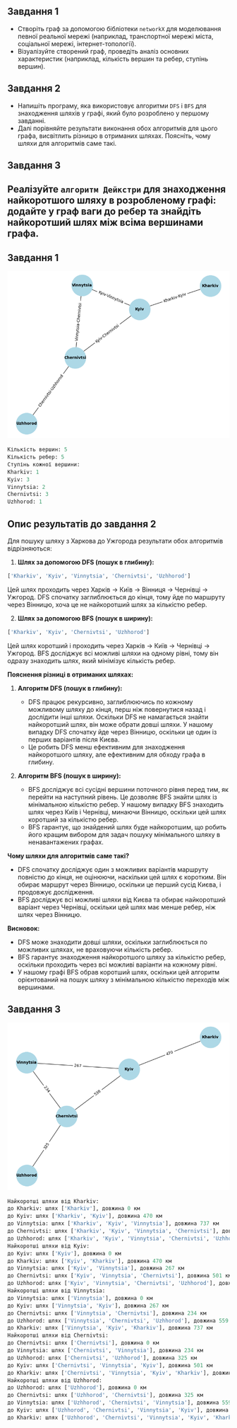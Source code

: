 ## Завдання 1

- Створіть граф за допомогою бібліотеки `networkX` для моделювання певної реальної мережі (наприклад, транспортної мережі міста, соціальної мережі, інтернет-топології).
- Візуалізуйте створений граф, проведіть аналіз основних характеристик (наприклад, кількість вершин та ребер, ступінь вершин).

## Завдання 2

- Напишіть програму, яка використовує алгоритми `DFS` і `BFS` для знаходження шляхів у графі, який було розроблено у першому завданні.
- Далі порівняйте результати виконання обох алгоритмів для цього графа, висвітлить різницю в отриманих шляхах. Поясніть, чому шляхи для алгоритмів саме такі.

## Завдання 3

## Реалізуйте `алгоритм Дейкстри` для знаходження найкоротшого шляху в розробленому графі: додайте у граф ваги до ребер та знайдіть найкоротший шлях між всіма вершинами графа.

## Завдання 1

![graph_1](./assets/Gr_1.png)

```python
Кількість вершин: 5
Кількість ребер: 5
Ступінь кожної вершини:
Kharkiv: 1
Kyiv: 3
Vinnytsia: 2
Chernivtsi: 3
Uzhhorod: 1
```

## Опис результатів до завдання 2

Для пошуку шляху з Харкова до Ужгорода результати обох алгоритмів відрізняються:

1. **Шлях за допомогою DFS (пошук в глибину):**

```python
['Kharkiv', 'Kyiv', 'Vinnytsia', 'Chernivtsi', 'Uzhhorod']

```

Цей шлях проходить через Харків → Київ → Вінниця → Чернівці → Ужгород. DFS спочатку заглиблюється до кінця, тому йде по маршруту через Вінницю, хоча це не найкоротший шлях за кількістю ребер.

2. **Шлях за допомогою BFS (пошук в ширину):**

```python
['Kharkiv', 'Kyiv', 'Chernivtsi', 'Uzhhorod']

```

Цей шлях коротший і проходить через Харків → Київ → Чернівці → Ужгород. BFS досліджує всі можливі шляхи на одному рівні, тому він одразу знаходить шлях, який мінімізує кількість ребер.

**Пояснення різниці в отриманих шляхах:**

1. **Алгоритм DFS (пошук в глибину):**

   - DFS працює рекурсивно, заглиблюючись по кожному можливому шляху до кінця, перш ніж повернутися назад і дослідити інші шляхи. Оскільки DFS не намагається знайти найкоротший шлях, він може обрати довші шляхи. У нашому випадку DFS спочатку йде через Вінницю, оскільки це один із перших варіантів після Києва.
   - Це робить DFS менш ефективним для знаходження найкоротшого шляху, але ефективним для обходу графа в глибину.

2. **Алгоритм BFS (пошук в ширину):**
   - BFS досліджує всі сусідні вершини поточного рівня перед тим, як перейти на наступний рівень. Це дозволяє BFS знайти шлях із мінімальною кількістю ребер. У нашому випадку BFS знаходить шлях через Київ і Чернівці, минаючи Вінницю, оскільки цей шлях коротший за кількістю ребер.
   - BFS гарантує, що знайдений шлях буде найкоротшим, що робить його кращим вибором для задач пошуку мінімального шляху в ненавантажених графах.

**Чому шляхи для алгоритмів саме такі?**

- DFS спочатку досліджує один з можливих варіантів маршруту повністю до кінця, не оцінюючи, наскільки цей шлях є коротким. Він обирає маршрут через Вінницю, оскільки це перший сусід Києва, і продовжує дослідження.
- BFS досліджує всі можливі шляхи від Києва та обирає найкоротший варіант через Чернівці, оскільки цей шлях має менше ребер, ніж шлях через Вінницю.

**Висновок:**

- DFS може знаходити довші шляхи, оскільки заглиблюється по можливих шляхах, не враховуючи кількість ребер.
- BFS гарантує знаходження найкоротшого шляху за кількістю ребер, оскільки проходить через всі можливі варіанти на кожному рівні.
- У нашому графі BFS обрав коротший шлях, оскільки цей алгоритм орієнтований на пошук шляху з мінімальною кількістю переходів між вершинами.

## Завдання 3

![graph_2](./assets/Gr_2.png)

```python
Найкоротші шляхи від Kharkiv:
до Kharkiv: шлях ['Kharkiv'], довжина 0 км
до Kyiv: шлях ['Kharkiv', 'Kyiv'], довжина 470 км
до Vinnytsia: шлях ['Kharkiv', 'Kyiv', 'Vinnytsia'], довжина 737 км
до Chernivtsi: шлях ['Kharkiv', 'Kyiv', 'Vinnytsia', 'Chernivtsi'], довжина 971 км
до Uzhhorod: шлях ['Kharkiv', 'Kyiv', 'Vinnytsia', 'Chernivtsi', 'Uzhhorod'], довжина 1296 км
Найкоротші шляхи від Kyiv:
до Kyiv: шлях ['Kyiv'], довжина 0 км
до Kharkiv: шлях ['Kyiv', 'Kharkiv'], довжина 470 км
до Vinnytsia: шлях ['Kyiv', 'Vinnytsia'], довжина 267 км
до Chernivtsi: шлях ['Kyiv', 'Vinnytsia', 'Chernivtsi'], довжина 501 км
до Uzhhorod: шлях ['Kyiv', 'Vinnytsia', 'Chernivtsi', 'Uzhhorod'], довжина 826 км
Найкоротші шляхи від Vinnytsia:
до Vinnytsia: шлях ['Vinnytsia'], довжина 0 км
до Kyiv: шлях ['Vinnytsia', 'Kyiv'], довжина 267 км
до Chernivtsi: шлях ['Vinnytsia', 'Chernivtsi'], довжина 234 км
до Uzhhorod: шлях ['Vinnytsia', 'Chernivtsi', 'Uzhhorod'], довжина 559 км
до Kharkiv: шлях ['Vinnytsia', 'Kyiv', 'Kharkiv'], довжина 737 км
Найкоротші шляхи від Chernivtsi:
до Chernivtsi: шлях ['Chernivtsi'], довжина 0 км
до Vinnytsia: шлях ['Chernivtsi', 'Vinnytsia'], довжина 234 км
до Uzhhorod: шлях ['Chernivtsi', 'Uzhhorod'], довжина 325 км
до Kyiv: шлях ['Chernivtsi', 'Vinnytsia', 'Kyiv'], довжина 501 км
до Kharkiv: шлях ['Chernivtsi', 'Vinnytsia', 'Kyiv', 'Kharkiv'], довжина 971 км
Найкоротші шляхи від Uzhhorod:
до Uzhhorod: шлях ['Uzhhorod'], довжина 0 км
до Chernivtsi: шлях ['Uzhhorod', 'Chernivtsi'], довжина 325 км
до Vinnytsia: шлях ['Uzhhorod', 'Chernivtsi', 'Vinnytsia'], довжина 559 км
до Kyiv: шлях ['Uzhhorod', 'Chernivtsi', 'Vinnytsia', 'Kyiv'], довжина 826 км
до Kharkiv: шлях ['Uzhhorod', 'Chernivtsi', 'Vinnytsia', 'Kyiv', 'Kharkiv'], довжина 1296 км
```
